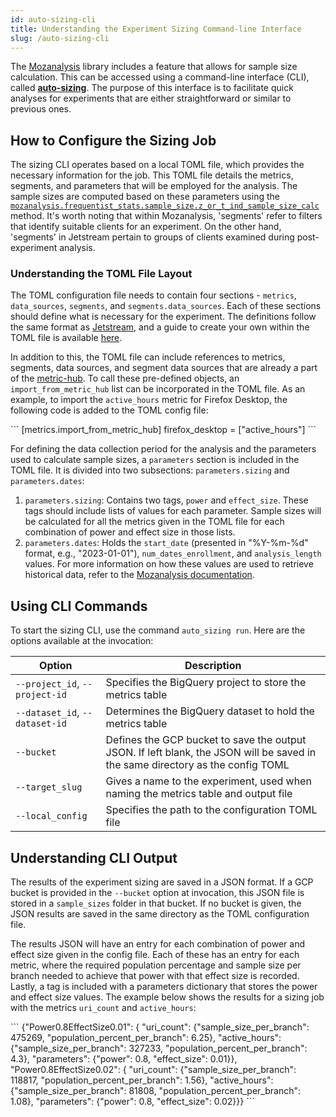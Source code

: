 ```yaml
---
id: auto-sizing-cli
title: Understanding the Experiment Sizing Command-line Interface
slug: /auto-sizing-cli
---
```


The [Mozanalysis] library includes a feature that allows for sample size calculation. This can be accessed using a command-line interface (CLI), called **[auto-sizing]**. The purpose of this interface is to facilitate quick analyses for experiments that are either straightforward or similar to previous ones.

## How to Configure the Sizing Job

The sizing CLI operates based on a local TOML file, which provides the necessary information for the job. This TOML file details the metrics, segments, and parameters that will be employed for the analysis. The sample sizes are computed based on these parameters using the [`mozanalysis.frequentist_stats.sample_size.z_or_t_ind_sample_size_calc`](https://mozilla.github.io/mozanalysis/api/frequentist_stats/sample_size.html#mozanalysis.frequentist_stats.sample_size.z_or_t_ind_sample_size_calc) method. It's worth noting that within Mozanalysis, 'segments' refer to filters that identify suitable clients for an experiment. On the other hand, 'segments' in Jetstream pertain to groups of clients examined during post-experiment analysis.

### Understanding the TOML File Layout

The TOML configuration file needs to contain four sections - `metrics`, `data_sources`, `segments`, and `segments.data_sources`. Each of these sections should define what is necessary for the experiment. The definitions follow the same format as [Jetstream], and a guide to create your own within the TOML file is available [here](https://experimenter.info/jetstream/configuration#defining-metrics).

In addition to this, the TOML file can include references to metrics, segments, data sources, and segment data sources that are already a part of the [metric-hub]. To call these pre-defined objects, an `import_from_metric_hub` list can be incorporated in the TOML file. As an example, to import the `active_hours` metric for Firefox Desktop, the following code is added to the TOML config file:

\`\`\`
[metrics.import_from_metric_hub]
firefox_desktop = ["active_hours"]
\`\`\`

For defining the data collection period for the analysis and the parameters used to calculate sample sizes, a `parameters` section is included in the TOML file. It is divided into two subsections: `parameters.sizing` and `parameters.dates`:

1. `parameters.sizing`: Contains two tags, `power` and `effect_size`. These tags should include lists of values for each parameter. Sample sizes will be calculated for all the metrics given in the TOML file for each combination of power and effect size in those lists.
2. `parameters.dates`: Holds the `start_date` (presented in "%Y-%m-%d" format, e.g., "2023-01-01"), `num_dates_enrollment`, and `analysis_length` values. For more information on how these values are used to retrieve historical data, refer to the [Mozanalysis documentation](https://experimenter.info/experiment-sizing).

## Using CLI Commands

To start the sizing CLI, use the command `auto_sizing run`. Here are the options available at the invocation:

| Option      | Description |
| ----------- | ----------- |
| `--project_id`, `--project-id` | Specifies the BigQuery project to store the metrics table |
| `--dataset_id`, `--dataset-id` | Determines the BigQuery dataset to hold the metrics table |
| `--bucket` | Defines the GCP bucket to save the output JSON. If left blank, the JSON will be saved in the same directory as the config TOML |
| `--target_slug` | Gives a name to the experiment, used when naming the metrics table and output file |
| `--local_config` | Specifies the path to the configuration TOML file |

## Understanding CLI Output

The results of the experiment sizing are saved in a JSON format. If a GCP bucket is provided in the `--bucket` option at invocation, this JSON file is stored in a `sample_sizes` folder in that bucket. If no bucket is given, the JSON results are saved in the same directory as the TOML configuration file.

The results JSON will have an entry for each combination of power and effect size given in the config file. Each of these has an entry for each metric, where the required population percentage and sample size per branch needed to achieve that power with that effect size is recorded. Lastly, a tag is included with a parameters dictionary that stores the power and effect size values. The example below shows the results for a sizing job with the metrics `uri_count` and `active_hours`:

\`\`\`
{"Power0.8EffectSize0.01": {
        "uri_count": {"sample_size_per_branch": 475269, "population_percent_per_branch": 6.25}, 
        "active_hours": {"sample_size_per_branch": 327233, "population_percent_per_branch": 4.3}, 
        "parameters": {"power": 0.8, "effect_size": 0.01}}, 
"Power0.8EffectSize0.02": {
        "uri_count": {"sample_size_per_branch": 118817, "population_percent_per_branch": 1.56}, 
        "active_hours": {"sample_size_per_branch": 81808, "population_percent_per_branch": 1.08}, 
        "parameters": {"power": 0.8, "effect_size": 0.02}}}
\`\`\`

[Jetstream]: jetstream/jetstream.md
[metric-hub]: https://github.com/mozilla/metric-hub
[mozanalysis]: https://github.com/mozilla/mozanalysis
[auto-sizing]: https://github.com/mozilla/auto-sizing
